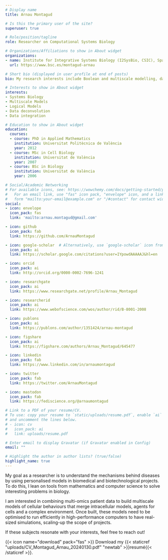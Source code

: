 ```yaml
---
# Display name
title: Arnau Montagud

# Is this the primary user of the site?
superuser: true

# Role/position/tagline
role: Researcher on Computational Systems Biology

# Organizations/Affiliations to show in About widget
organizations:
- name: Institute for Integrative Systems Biology (I2SysBio, CSIC), Spain
  url: https://www.bsc.es/montagud-arnau

# Short bio (displayed in user profile at end of posts)
bio: My research interests include Boolean and multiscale modelling, data analyses and data integration.

# Interests to show in About widget
interests:
- Systems Biology
- Multiscale Models
- Logical Models
- Data deconvolution
- Data integration

# Education to show in About widget
education:
  courses:
  - course: PhD in Applied Mathematics
    institution: Universitat Politècnica de València
    year: 2012
  - course: MSc in Cell Biology
    institution: Universitat de València
    year: 2007
  - course: BSc in Biology
    institution: Universitat de València
    year: 2006

# Social/Academic Networking
# For available icons, see: https://wowchemy.com/docs/getting-started/page-builder/#icons
#   For an email link, use "fas" icon pack, "envelope" icon, and a link in the
#   form "mailto:your-email@example.com" or "/#contact" for contact widget.
social:
- icon: envelope
  icon_pack: fas
  link: 'mailto:arnau.montagud@gmail.com'

- icon: github
  icon_pack: fab
  link: https://github.com/ArnauMontagud

- icon: google-scholar  # Alternatively, use `google-scholar` icon from `ai` icon pack
  icon_pack: ai
  link: https://scholar.google.com/citations?user=IYpowdAAAAAJ&hl=en

- icon: orcid
  icon_pack: ai
  link: http://orcid.org/0000-0002-7696-1241

- icon: researchgate
  icon_pack: ai
  link: https://www.researchgate.net/profile/Arnau_Montagud

- icon: researcherid
  icon_pack: ai
  link: https://www.webofscience.com/wos/author/rid/B-8001-2008

- icon: publons
  icon_pack: ai
  link: https://publons.com/author/1351424/arnau-montagud

- icon: figshare
  icon_pack: ai
  link: https://figshare.com/authors/Arnau_Montagud/645477

- icon: linkedin
  icon_pack: fab
  link: https://www.linkedin.com/in/arnaumontagud

- icon: twitter
  icon_pack: fab
  link: https://twitter.com/ArnauMontagud

- icon: mastodon
  icon_pack: fab
  link: https://fediscience.org/@arnaumontagud

# Link to a PDF of your resume/CV.
# To use: copy your resume to `static/uploads/resume.pdf`, enable `ai` icons in `params.toml`, 
# and uncomment the lines below.
# - icon: cv
#   icon_pack: ai
#   link: uploads/resume.pdf

# Enter email to display Gravatar (if Gravatar enabled in Config)
email: ""

# Highlight the author in author lists? (true/false)
highlight_name: true
---
```


My goal as a researcher is to understand the mechanisms behind diseases by using personalised models in biomedical and biotechnological projects. To do this, I lean on tools from mathematics and computer science to solve interesting problems in biology. 

I am interested in combining multi-omics patient data to build multiscale models of cellular behaviours that merge intracellular models, agents for cells and a complex environment. Once built, these models need to be optimised to run efficiently in high-performance computers to have real-sized simulations, scaling-up the scope of projects.

If these subjects resonate with your interests, feel free to reach out!


{{< icon name="download" pack="fas" >}} Download my {{< staticref "uploads/CV_Montagud_Arnau_20240130.pdf" "newtab" >}}resumé{{< /staticref >}}.

